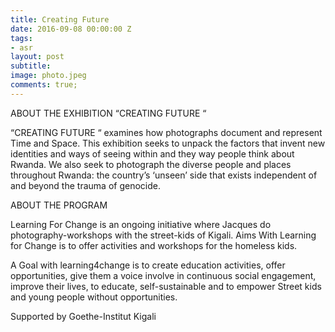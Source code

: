 ```yaml
---
title: Creating Future
date: 2016-09-08 00:00:00 Z
tags:
- asr
layout: post
subtitle: 
image: photo.jpeg
comments: true;
---
```


ABOUT THE EXHIBITION “CREATING FUTURE “

“CREATING FUTURE “ examines how photographs document and represent Time and Space. This exhibition seeks to unpack the factors that invent new identities and ways of seeing within and they way people think about Rwanda. We also seek to photograph the diverse people and places throughout Rwanda: the country’s ‘unseen’ side that exists independent of and beyond the trauma of genocide.

ABOUT THE PROGRAM

Learning For Change is an ongoing initiative where Jacques do photography-workshops with the street-kids of Kigali. Aims With Learning for Change is to offer activities and workshops for the homeless kids.

A Goal with learning4change is to create education activities, offer opportunities, give them a voice involve in continuous social engagement, improve their lives, to educate, self-sustainable and to empower Street kids and young people without opportunities.


Supported by Goethe-Institut Kigali
